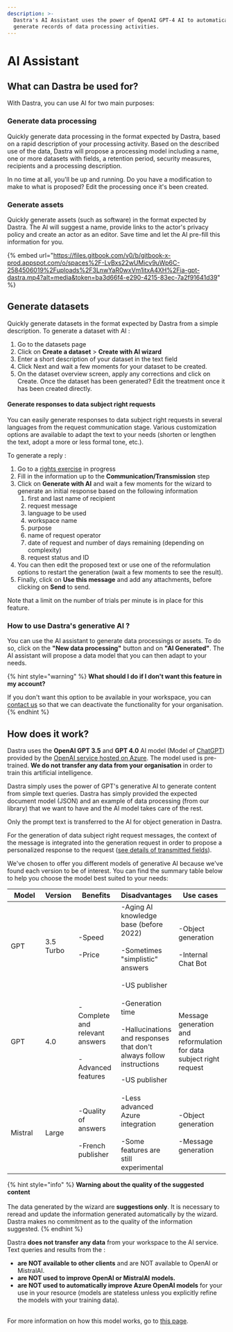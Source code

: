 ```yaml
---
description: >-
  Dastra's AI Assistant uses the power of OpenAI GPT-4 AI to automatically
  generate records of data processing activities.
---
```


# AI Assistant

## What can Dastra be used for?&#x20;

With Dastra, you can use AI for two main purposes:&#x20;

### Generate data processing&#x20;

Quickly generate data processing in the format expected by Dastra, based on a rapid description of your processing activity. Based on the described use of the data, Dastra will propose a processing model including a name, one or more datasets with fields, a retention period, security measures, recipients and a processing description.&#x20;

In no time at all, you'll be up and running. Do you have a modification to make to what is proposed? Edit the processing once it's been created.&#x20;

### Generate assets&#x20;

Quickly generate assets (such as software) in the format expected by Dastra. The AI will suggest a name, provide links to the actor's privacy policy and create an actor as an editor. Save time and let the AI pre-fill this information for you.

{% embed url="https://files.gitbook.com/v0/b/gitbook-x-prod.appspot.com/o/spaces%2F-LvBxs22wUMicv9uWp6C-2584506019%2Fuploads%2F3LnwYaR0wxVm1itxA4XH%2Fia-gpt-dastra.mp4?alt=media&token=ba3d66f4-e290-4215-83ec-7a2f91641d39" %}

## Generate datasets&#x20;

Quickly generate datasets in the format expected by Dastra from a simple description. To generate a dataset with AI :&#x20;

1. Go to the datasets page
2. Click on **Create a dataset** > **Create with AI wizard**&#x20;
3. Enter a short description of your dataset in the text field
4. &#x20;Click Next and wait a few moments for your dataset to be created.&#x20;
5. On the dataset overview screen, apply any corrections and click on Create. Once the dataset has been generated? Edit the treatment once it has been created directly.

#### Generate responses to data subject right requests <a href="#generer-des-reponses-aux-demandes-dexercice-de-droits" id="generer-des-reponses-aux-demandes-dexercice-de-droits"></a>

You can easily generate responses to data subject right requests in several languages from the request communication stage. Various customization options are available to adapt the text to your needs (shorten or lengthen the text, adopt a more or less formal tone, etc.).

To generate a reply :

1. Go to a [rights exercise](../gerer-les-exercices-des-droits/manage-data-subject-right-requests.md) in progress
2. Fill in the information up to the **Communication/Transmission** step
3. Click on **Generate with AI** and wait a few moments for the wizard to generate an initial response based on the following information
   1. first and last name of recipient
   2. request message
   3. language to be used
   4. workspace name
   5. purpose
   6. name of request operator
   7. date of request and number of days remaining (depending on complexity)
   8. request status and ID
4. You can then edit the proposed text or use one of the reformulation options to restart the generation (wait a few moments to see the result).
5. Finally, click on **Use this message** and add any attachments, before clicking on **Send** to send.

Note that a limit on the number of trials per minute is in place for this feature.

### How to use Dastra's generative AI ? <a href="#comment-utiliser-lia-generative-de-dastra" id="comment-utiliser-lia-generative-de-dastra"></a>

You can use the AI assistant to generate data processings or assets. To do so, click on the **"New data processing"** button and on **"AI Generated"**. The AI assistant will propose a data model that you can then adapt to your needs.



{% hint style="warning" %}
**What should I do if I don't want this feature in my account?**&#x20;

If you don't want this option to be available in your workspace, you can [contact us](https://www.dastra.eu/en/contacts) so that we can deactivate the functionality for your organisation.
{% endhint %}

## How does it work?

Dastra uses the **OpenAI GPT 3.5** and **GPT 4.0** AI model (Model of [ChatGPT](https://chat.openai.com/)) provided by the [OpenAI service hosted on Azure](https://azure.microsoft.com/fr-fr/products/cognitive-services/openai-service). The model used is pre-trained. **We do not transfer any data from your organisation** in order to train this artificial intelligence.

Dastra simply uses the power of GPT's generative AI to generate content from simple text queries. Dastra has simply provided the expected document model (JSON) and an example of data processing (from our library) that we want to have and the AI model takes care of the rest.&#x20;

Only the prompt text is transferred to the AI for object generation in Dastra.

For the generation of data subject right request messages, the context of the message is integrated into the generation request in order to propose a personalized response to the request ([see details of transmitted fields](ai-assistant.md#generer-des-reponses-aux-demandes-dexercice-de-droits)).

We've chosen to offer you different models of generative AI because we've found each version to be of interest. You can find the summary table below to help you choose the model best suited to your needs:



<table><thead><tr><th width="100">Model</th><th>Version</th><th width="100">Benefits</th><th>Disadvantages</th><th>Use cases</th></tr></thead><tbody><tr><td>GPT</td><td>3.5 Turbo</td><td>-Speed<a data-footnote-ref href="#user-content-fn-1"><br><br></a>-Price</td><td>-Aging AI knowledge base (before 2022)<br><br>-Sometimes "simplistic" answers<br><br>-US publisher</td><td>-Object generation<br><br>-Internal Chat Bot</td></tr><tr><td>GPT</td><td>4.0</td><td>-Complete and relevant answers<br><br>-Advanced features</td><td><p>-Generation time<br><br>-Hallucinations and responses that don't always follow instructions<br></p><p>-US publisher</p></td><td>Message generation and reformulation for data subject right request</td></tr><tr><td>Mistral</td><td>Large</td><td>-Quality of answers<br><br>-French publisher</td><td>-Less advanced Azure integration<br><br>-Some features are still experimental</td><td>-Object generation<br><br>-Message generation</td></tr></tbody></table>



{% hint style="info" %}
**Warning about the quality of the suggested content**\
\
The data generated by the wizard are **suggestions only**. It is necessary to reread and update the information generated automatically by the wizard. Dastra makes no commitment as to the quality of the information suggested.
{% endhint %}

Dastra **does not transfer any data** from your workspace to the AI service. Text queries and results from the :&#x20;

* **are NOT available to other clients** and are NOT available to OpenAI or MistralAI.&#x20;
* **are NOT used to improve OpenAI or MistralAI** **models.**&#x20;
* **are NOT used to automatically improve Azure OpenAI models** for your use in your resource (models are stateless unless you explicitly refine the models with your training data).

\
For more information on how this model works, go to [this page](https://learn.microsoft.com/en-us/legal/cognitive-services/openai/data-privacy).



[^1]: 
